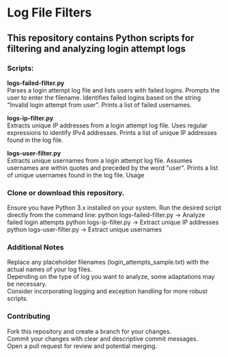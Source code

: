 # Log File Filters  
## This repository contains Python scripts for filtering and analyzing login attempt logs  
  
### Scripts:  
**logs-failed-filter.py**  
Parses a login attempt log file and lists users with failed logins.
Prompts the user to enter the filename.
Identifies failed logins based on the string "Invalid login attempt from user".
Prints a list of failed usernames.
  
**logs-ip-filter.py**  
Extracts unique IP addresses from a login attempt log file.
Uses regular expressions to identify IPv4 addresses.
Prints a list of unique IP addresses found in the log file.
  
**logs-user-filter.py**  
Extracts unique usernames from a login attempt log file.
Assumes usernames are within quotes and preceded by the word "user".
Prints a list of unique usernames found in the log file.
Usage
  
### Clone or download this repository.  
Ensure you have Python 3.x installed on your system.
Run the desired script directly from the command line:
python logs-failed-filter.py -> Analyze failed login attempts
python logs-ip-filter.py  -> Extract unique IP addresses
python logs-user-filter.py -> Extract unique usernames

### Additional Notes  
Replace any placeholder filenames (login_attempts_sample.txt) with the actual names of your log files.    
Depending on the type of log you want to analyze, some adaptations may be necessary.  
Consider incorporating logging and exception handling for more robust scripts.  
  
### Contributing  
Fork this repository and create a branch for your changes.  
Commit your changes with clear and descriptive commit messages.  
Open a pull request for review and potential merging.  
